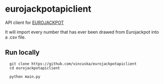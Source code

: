 # eurojackpotapiclient

API client for [EUROJACKPOT](https://www.eurojackpot.com/)

It will import every number that has ever been drawed from Eurojackpot into a .csv file.

## Run locally

```batch
  git clone https://github.com/vincuska/eurojackpotapiclient
  cd eurojackpotapiclient
```

```batch
  python main.py
```
